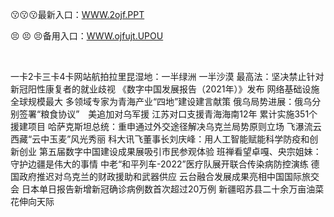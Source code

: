 <p>
	😗😗😗最新入口：<a href="http://www.baidu.com/link?url=6MA2SWnO3Raqke39an_0PUxosM6ZrUGzi1BN9tNnlPW&wd">WWW.2ojf.PPT</a> 
	<p>
		😣
😣
😣备用入口：<a href="http://www.baidu.com/link?url=6MA2SWnO3Raqke39an_0PUxosM6ZrUGzi1BN9tNnlPW&wd">WWW.ojfujt.UPOU</a> 
	</p>
	<p>
		<br />
	</p>
	<p>
		一卡2卡三卡4卡网站航拍拉里昆湿地：一半绿洲 一半沙漠
最高法：坚决禁止针对新冠阳性康复者的就业歧视
《数字中国发展报告（2021年）》发布 网络基础设施全球规模最大
多领域专家为青海产业“四地”建设建言献策
俄乌局势进展：俄乌分别签署“粮食协议”　美追加对乌军援
江苏对口支援青海海南12年 累计实施351个援建项目
哈萨克斯坦总统：重申通过外交途径解决乌克兰局势原则立场
飞瀑流云 西藏“云中玉麦”风光秀丽
科大讯飞董事长刘庆峰：用人工智能赋能科学防疫和创新创业
第五届数字中国建设成果展吸引市民参观体验
班禅看望卓嘎、央宗姐妹：守护边疆是伟大的事情
中老“和平列车-2022”医疗队展开联合传染病防控演练
德国政府推迟对乌克兰的财政援助和武器供应
云台融合发展成果亮相中国国际旅交会
日本单日报告新增新冠确诊病例数首次超过20万例
新疆昭苏县二十余万亩油菜花伸向天际
	</p>
